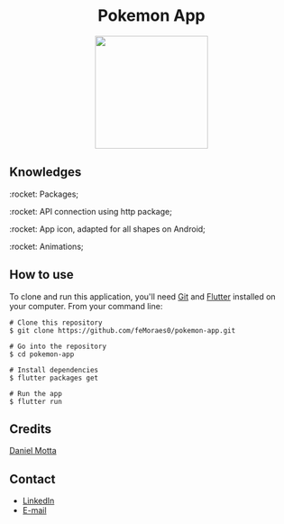 <h1 align="center">Pokemon App</h1>

<p align="center">
  <img width="200" src="https://raw.githubusercontent.com/feMoraes0/project-prints/master/pokemon-app/gif_pokemon.gif"/>
</p>

## Knowledges

<p>:rocket: Packages;</p>
<p>:rocket: API connection using http package;</p>
<p>:rocket: App icon, adapted for all shapes on Android;</p>
<p>:rocket: Animations;</p>

## How to use

To clone and run this application, you'll need [Git](https://git-scm.com/downloads) and [Flutter](https://flutter.dev/docs/get-started/install) installed on your computer. From your command line:

```
# Clone this repository
$ git clone https://github.com/feMoraes0/pokemon-app.git

# Go into the repository
$ cd pokemon-app

# Install dependencies
$ flutter packages get

# Run the app
$ flutter run
```

## Credits
[Daniel Motta](https://dribbble.com/shots/4862523-Pokedex-iOS-app-Squirtle)

## Contact
  - <a target="_blank" href="https://www.linkedin.com/in/fernando-moraes-48a26916a/">LinkedIn</a>
  - <a target="_blank" href="mailto:fernandomoraes.lopes@gmail.com">E-mail</a>